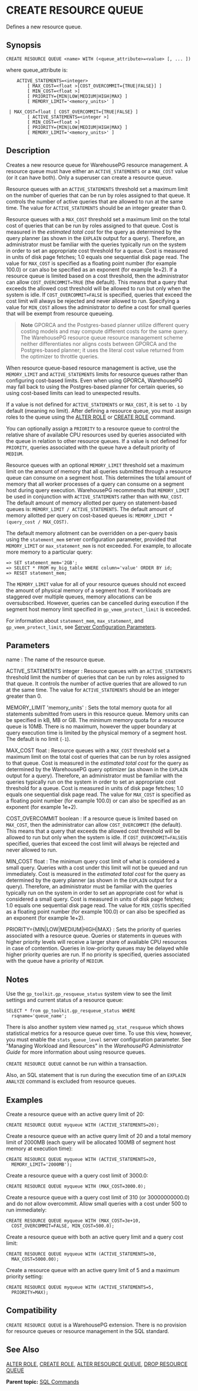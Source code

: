 # CREATE RESOURCE QUEUE 

Defines a new resource queue.

## <a id="section2"></a>Synopsis 

``` {#sql_command_synopsis}
CREATE RESOURCE QUEUE <name> WITH (<queue_attribute>=<value> [, ... ])
```

where queue\_attribute is:

```
    ACTIVE_STATEMENTS=<integer>
        [ MAX_COST=<float >[COST_OVERCOMMIT={TRUE|FALSE}] ]
        [ MIN_COST=<float >]
        [ PRIORITY={MIN|LOW|MEDIUM|HIGH|MAX} ]
        [ MEMORY_LIMIT='<memory_units>' ]

 | MAX_COST=float [ COST_OVERCOMMIT={TRUE|FALSE} ]
        [ ACTIVE_STATEMENTS=<integer >]
        [ MIN_COST=<float >]
        [ PRIORITY={MIN|LOW|MEDIUM|HIGH|MAX} ]
        [ MEMORY_LIMIT='<memory_units>' ]
```

## <a id="section3"></a>Description 

Creates a new resource queue for WarehousePG resource management. A resource queue must have either an `ACTIVE_STATEMENTS` or a `MAX_COST` value \(or it can have both\). Only a superuser can create a resource queue.

Resource queues with an `ACTIVE_STATEMENTS` threshold set a maximum limit on the number of queries that can be run by roles assigned to that queue. It controls the number of active queries that are allowed to run at the same time. The value for `ACTIVE_STATEMENTS` should be an integer greater than 0.

Resource queues with a `MAX_COST` threshold set a maximum limit on the total cost of queries that can be run by roles assigned to that queue. Cost is measured in the *estimated total cost* for the query as determined by the query planner \(as shown in the `EXPLAIN` output for a query\). Therefore, an administrator must be familiar with the queries typically run on the system in order to set an appropriate cost threshold for a queue. Cost is measured in units of disk page fetches; 1.0 equals one sequential disk page read. The value for `MAX_COST` is specified as a floating point number \(for example 100.0\) or can also be specified as an exponent \(for example 1e+2\). If a resource queue is limited based on a cost threshold, then the administrator can allow `COST_OVERCOMMIT=TRUE` \(the default\). This means that a query that exceeds the allowed cost threshold will be allowed to run but only when the system is idle. If `COST_OVERCOMMIT=FALSE` is specified, queries that exceed the cost limit will always be rejected and never allowed to run. Specifying a value for `MIN_COST` allows the administrator to define a cost for small queries that will be exempt from resource queueing.

> **Note** GPORCA and the Postgres-based planner utilize different query costing models and may compute different costs for the same query. The WarehousePG resource queue resource management scheme neither differentiates nor aligns costs between GPORCA and the Postgres-based planner; it uses the literal cost value returned from the optimizer to throttle queries.

When resource queue-based resource management is active, use the `MEMORY_LIMIT` and `ACTIVE_STATEMENTS` limits for resource queues rather than configuring cost-based limits. Even when using GPORCA, WarehousePG may fall back to using the Postgres-based planner for certain queries, so using cost-based limits can lead to unexpected results.

If a value is not defined for `ACTIVE_STATEMENTS` or `MAX_COST`, it is set to `-1` by default \(meaning no limit\). After defining a resource queue, you must assign roles to the queue using the [ALTER ROLE](ALTER_ROLE.html) or [CREATE ROLE](CREATE_ROLE.html) command.

You can optionally assign a `PRIORITY` to a resource queue to control the relative share of available CPU resources used by queries associated with the queue in relation to other resource queues. If a value is not defined for `PRIORITY`, queries associated with the queue have a default priority of `MEDIUM`.

Resource queues with an optional `MEMORY_LIMIT` threshold set a maximum limit on the amount of memory that all queries submitted through a resource queue can consume on a segment host. This determines the total amount of memory that all worker processes of a query can consume on a segment host during query execution. WarehousePG recommends that `MEMORY_LIMIT` be used in conjunction with `ACTIVE_STATEMENTS` rather than with `MAX_COST`. The default amount of memory allotted per query on statement-based queues is: `MEMORY_LIMIT / ACTIVE_STATEMENTS`. The default amount of memory allotted per query on cost-based queues is: `MEMORY_LIMIT * (query_cost / MAX_COST)`.

The default memory allotment can be overridden on a per-query basis using the `statement_mem` server configuration parameter, provided that `MEMORY_LIMIT` or `max_statement_mem` is not exceeded. For example, to allocate more memory to a particular query:

```
=> SET statement_mem='2GB';
=> SELECT * FROM my_big_table WHERE column='value' ORDER BY id;
=> RESET statement_mem;
```

The `MEMORY_LIMIT` value for all of your resource queues should not exceed the amount of physical memory of a segment host. If workloads are staggered over multiple queues, memory allocations can be oversubscribed. However, queries can be cancelled during execution if the segment host memory limit specified in `gp_vmem_protect_limit` is exceeded.

For information about `statement_mem`, `max_statement`, and `gp_vmem_protect_limit`, see [Server Configuration Parameters](../config_params/guc_config.html).

## <a id="section4"></a>Parameters 

name
:   The name of the resource queue.

ACTIVE\_STATEMENTS integer
:   Resource queues with an `ACTIVE_STATEMENTS` threshold limit the number of queries that can be run by roles assigned to that queue. It controls the number of active queries that are allowed to run at the same time. The value for `ACTIVE_STATEMENTS` should be an integer greater than 0.

MEMORY\_LIMIT 'memory\_units'
:   Sets the total memory quota for all statements submitted from users in this resource queue. Memory units can be specified in kB, MB or GB. The minimum memory quota for a resource queue is 10MB. There is no maximum, however the upper boundary at query execution time is limited by the physical memory of a segment host. The default is no limit \(`-1`\).

MAX\_COST float
:   Resource queues with a `MAX_COST` threshold set a maximum limit on the total cost of queries that can be run by roles assigned to that queue. Cost is measured in the *estimated total cost* for the query as determined by the WarehousePG query optimizer \(as shown in the `EXPLAIN` output for a query\). Therefore, an administrator must be familiar with the queries typically run on the system in order to set an appropriate cost threshold for a queue. Cost is measured in units of disk page fetches; 1.0 equals one sequential disk page read. The value for `MAX_COST` is specified as a floating point number \(for example 100.0\) or can also be specified as an exponent \(for example 1e+2\).

COST\_OVERCOMMIT boolean
:   If a resource queue is limited based on `MAX_COST`, then the administrator can allow `COST_OVERCOMMIT` \(the default\). This means that a query that exceeds the allowed cost threshold will be allowed to run but only when the system is idle. If `COST_OVERCOMMIT=FALSE`is specified, queries that exceed the cost limit will always be rejected and never allowed to run.

MIN\_COST float
:   The minimum query cost limit of what is considered a small query. Queries with a cost under this limit will not be queued and run immediately. Cost is measured in the *estimated total cost* for the query as determined by the query planner \(as shown in the `EXPLAIN` output for a query\). Therefore, an administrator must be familiar with the queries typically run on the system in order to set an appropriate cost for what is considered a small query. Cost is measured in units of disk page fetches; 1.0 equals one sequential disk page read. The value for `MIN_COST`is specified as a floating point number \(for example 100.0\) or can also be specified as an exponent \(for example 1e+2\).

PRIORITY=\{MIN\|LOW\|MEDIUM\|HIGH\|MAX\}
:   Sets the priority of queries associated with a resource queue. Queries or statements in queues with higher priority levels will receive a larger share of available CPU resources in case of contention. Queries in low-priority queues may be delayed while higher priority queries are run. If no priority is specified, queries associated with the queue have a priority of `MEDIUM`.

## <a id="section5"></a>Notes 

Use the `gp_toolkit.gp_resqueue_status` system view to see the limit settings and current status of a resource queue:

```
SELECT * from gp_toolkit.gp_resqueue_status WHERE 
  rsqname='queue_name';
```

There is also another system view named `pg_stat_resqueue` which shows statistical metrics for a resource queue over time. To use this view, however, you must enable the `stats_queue_level` server configuration parameter. See "Managing Workload and Resources" in the *WarehousePG Administrator Guide* for more information about using resource queues.

`CREATE RESOURCE QUEUE` cannot be run within a transaction.

Also, an SQL statement that is run during the execution time of an `EXPLAIN ANALYZE` command is excluded from resource queues.

## <a id="section6"></a>Examples 

Create a resource queue with an active query limit of 20:

```
CREATE RESOURCE QUEUE myqueue WITH (ACTIVE_STATEMENTS=20);
```

Create a resource queue with an active query limit of 20 and a total memory limit of 2000MB \(each query will be allocated 100MB of segment host memory at execution time\):

```
CREATE RESOURCE QUEUE myqueue WITH (ACTIVE_STATEMENTS=20, 
  MEMORY_LIMIT='2000MB');
```

Create a resource queue with a query cost limit of 3000.0:

```
CREATE RESOURCE QUEUE myqueue WITH (MAX_COST=3000.0);
```

Create a resource queue with a query cost limit of 310 \(or 30000000000.0\) and do not allow overcommit. Allow small queries with a cost under 500 to run immediately:

```
CREATE RESOURCE QUEUE myqueue WITH (MAX_COST=3e+10, 
  COST_OVERCOMMIT=FALSE, MIN_COST=500.0);
```

Create a resource queue with both an active query limit and a query cost limit:

```
CREATE RESOURCE QUEUE myqueue WITH (ACTIVE_STATEMENTS=30, 
  MAX_COST=5000.00);
```

Create a resource queue with an active query limit of 5 and a maximum priority setting:

```
CREATE RESOURCE QUEUE myqueue WITH (ACTIVE_STATEMENTS=5, 
  PRIORITY=MAX);
```

## <a id="section7"></a>Compatibility 

`CREATE RESOURCE QUEUE` is a WarehousePG extension. There is no provision for resource queues or resource management in the SQL standard.

## <a id="section8"></a>See Also 

[ALTER ROLE](ALTER_ROLE.html), [CREATE ROLE](CREATE_ROLE.html), [ALTER RESOURCE QUEUE](ALTER_RESOURCE_QUEUE.html), [DROP RESOURCE QUEUE](DROP_RESOURCE_QUEUE.html)

**Parent topic:** [SQL Commands](../sql_commands/sql_ref.html)

